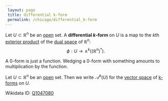 ```yaml
---
 layout: page
 title: differential k-form
 permalink: /chicago/differential_k-form
---
```

Let $U\subset\mathbb R^n$ be an [open](https://mathgloss.github.io/MathGloss/open) set. A **differential $k$-form** on $U$ is a map to the $k$th [exterior product](https://mathgloss.github.io/MathGloss/exterior_power_of_a_vector_space) of the [dual space](https://mathgloss.github.io/MathGloss/dual_space) of $\mathbb R^n$: $$\phi:U\to\wedge^k((\mathbb R^n)^*).$$

A $0$-form is just a function. Wedging a $0$-form with something amounts to multiplication by the function.

Let $U\subset\mathbb R^n$ be an [open](https://mathgloss.github.io/MathGloss/open) set. Then we write $\mathcal A^k(U)$ for the [vector space](https://mathgloss.github.io/MathGloss/vector_space) of [k-forms](https://mathgloss.github.io/MathGloss/differential_k-form) on $U$.

Wikidata ID: [Q1047080](https://www.wikidata.org/wiki/Q1047080)